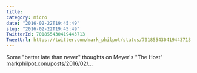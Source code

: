 ```yaml
---
title: 
category: micro
date: "2016-02-22T19:45:49"
slug: "2016-02-22T19:45:49"
TwitterId: 701855430419443713
TweetUrl: https://twitter.com/mark_philpot/status/701855430419443713
---
```


Some "better late than never" thoughts on Meyer's "The Host"
[markphilpot.com/posts/2016/02/…](https://markphilpot.com/posts/2016/02/21/the_host/)
